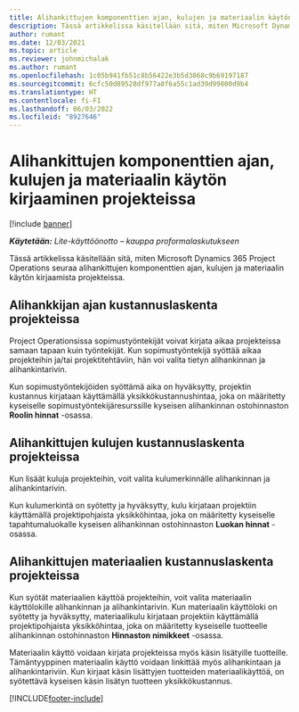 ```yaml
---
title: Alihankittujen komponenttien ajan, kulujen ja materiaalin käytön kirjaaminen
description: Tässä artikkelissa käsitellään sitä, miten Microsoft Dynamics 365 Project Operations seuraa alihankittujen komponenttien ajan, kulujen ja materiaalin käytön kirjaamista projekteissa.
author: rumant
ms.date: 12/03/2021
ms.topic: article
ms.reviewer: johnmichalak
ms.author: rumant
ms.openlocfilehash: 1c05b941fb51c8b56422e3b5d3868c9b69197187
ms.sourcegitcommit: 6cfc50d89528df977a8f6a55c1ad39d99800d9b4
ms.translationtype: HT
ms.contentlocale: fi-FI
ms.lasthandoff: 06/03/2022
ms.locfileid: "8927646"
---
```

# <a name="recording-time-expenses-and-material-usage-on-projects-for-subcontracted-components"></a>Alihankittujen komponenttien ajan, kulujen ja materiaalin käytön kirjaaminen projekteissa

[!include [banner](../../includes/dataverse-preview.md)]

_**Käytetään:** Lite-käyttöönotto – kauppa proformalaskutukseen_

Tässä artikkelissa käsitellään sitä, miten Microsoft Dynamics 365 Project Operations seuraa alihankittujen komponenttien ajan, kulujen ja materiaalin käytön kirjaamista projekteissa.

## <a name="costing-for-subcontractor-time-on-projects"></a>Alihankkijan ajan kustannuslaskenta projekteissa
Project Operationsissa sopimustyöntekijät voivat kirjata aikaa projekteissa samaan tapaan kuin työntekijät. Kun sopimustyöntekijä syöttää aikaa projekteihin ja/tai projektitehtäviin, hän voi valita tietyn alihankinnan ja alihankintarivin.

Kun sopimustyöntekijöiden syöttämä aika on hyväksytty, projektin kustannus kirjataan käyttämällä yksikkökustannushintaa, joka on määritetty kyseiselle sopimustyöntekijäresurssille kyseisen alihankinnan ostohinnaston **Roolin hinnat** -osassa.

## <a name="costing-for-subcontracted-expenses-on-projects"></a>Alihankittujen kulujen kustannuslaskenta projekteissa
Kun lisäät kuluja projekteihin, voit valita kulumerkinnälle alihankinnan ja alihankintarivin. 

Kun kulumerkintä on syötetty ja hyväksytty, kulu kirjataan projektiin käyttämällä projektipohjaista yksikköhintaa, joka on määritetty kyseiselle tapahtumaluokalle kyseisen alihankinnan ostohinnaston **Luokan hinnat** -osassa.

## <a name="costing-for-subcontracted-materials-on-projects"></a>Alihankittujen materiaalien kustannuslaskenta projekteissa
Kun syötät materiaalien käyttöä projekteihin, voit valita materiaalin käyttölokille alihankinnan ja alihankintarivin. Kun materiaalin käyttöloki on syötetty ja hyväksytty, materiaalikulu kirjataan projektiin käyttämällä projektipohjaista yksikköhintaa, joka on määritetty kyseiselle tuotteelle alihankinnan ostohinnaston **Hinnaston nimikkeet** -osassa.

Materiaalin käyttö voidaan kirjata projekteissa myös käsin lisätyille tuotteille. Tämäntyyppinen materiaalin käyttö voidaan linkittää myös alihankintaan ja alihankintariviin. Kun kirjaat käsin lisättyjen tuotteiden materiaalikäyttöä, on syötettävä kyseisen käsin lisätyn tuotteen yksikkökustannus. 


[!INCLUDE[footer-include](../../includes/footer-banner.md)]

